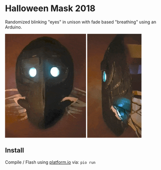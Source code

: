 # Halloween Mask 2018

Randomized blinking "eyes" in unison with fade based "breathing" using an Arduino.

<div>
  <img align="center" src="https://github.com/davidhampgonsalves/halloween-mask-2018/raw/master/mask-1.gif"/>
  <img align="center" src="https://github.com/davidhampgonsalves/halloween-mask-2018/raw/master/mask-2.gif"/>
</div>

## Install
Compile / Flash using [platform.io](https://platformio.org/) via: `pio run`
